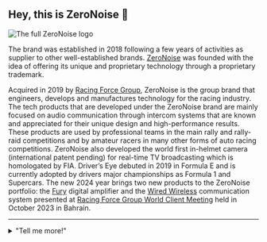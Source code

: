 ## Hey, this is ZeroNoise 🚀

![The full ZeroNoise logo](https://racingforce.com/wp-content/uploads/2021/09/zn-logo-home-discover-2.png)

The brand was established in 2018 following a few years of activities as supplier to other well-established brands. [ZeroNoise](https://racingforce.com/zeronoise/) was founded with the idea of offering its unique and proprietary technology through a proprietary trademark.

Acquired in 2019 by [Racing Force Group](https://racingforce.com/), ZeroNoise is the group brand that engineers, develops and manufactures technology for the racing industry. The tech products that are developed under the ZeroNoise brand are mainly focused on audio communication through intercom systems that are known and appreciated for their unique design and high-performance results. These products are used by professional teams in the main rally and rally-raid competitions and by amateur racers in many other forms of auto racing competitions. ZeroNoise also developed the world first in-helmet camera (international patent pending) for real-time TV broadcasting which is homologated by FIA. Driver’s Eye debuted in 2019 in Formula E and is currently adopted by drivers major championships as Formula 1 and Supercars. The new 2024 year brings two new products to the ZeroNoise portfolio: the [Fury](https://github.com/zeronoise-zn/zn-fury/) digital amplifier and the [Wired Wireless](https://github.com/zeronoise-zn/zn-wired-wireless/) communication system presented at [Racing Force Group World Client Meeting](https://racingforce.com/media/press-release/record-figures-for-the-2023-racing-force-world-meeting-in-bahrain/) held in October 2023 in Bahrain.

---
<details> 
<summary>"Tell me more!"</summary>
<br><ul>

<li>ZeroNoise Rally World news:<ul>
<li><a href="https://racingforce.com/media/press-release/racing-force-group-signs-helmet-camera-agreement-with-formula-1/](https://racingforce.com/it/media/comunicati-stampa/ottimo-esordio-in-gara-per-la-tecnologia-wired-wireless-di-bell-racing-e-zeronoise/">Wired-Wireless® italian rally championship debut</a></li>
</ul></li>

<li>ZeroNoise Driver's Eye World news:<ul>
<li><a href="https://racingforce.com/media/press-release/racing-force-group-signs-helmet-camera-agreement-with-formula-1/">Formula1®</a></li>
<li><a href="https://www.supercars.com/news/new-helmet-cam-technology-introduced-for-2023">Repco Supercars Championship</a></li>
</ul></li>

<!--<li>ZeroNoise devices: <a href="https://ompracing.com/it_it/zeronoise-devices.html">products</a></li>-->

</ul>
</details>


<!--
Made with 🖤 @zeronoise
-->
